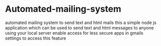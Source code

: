 # Automated-mailing-system
automated mailing system to send text and html mails
this a simple node js application which can be used to send text and html messages to anyone using your local server
enable access for less secure apps in gmails settings to access this feature

